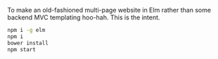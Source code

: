To make an old-fashioned multi-page website in Elm rather than some backend MVC templating hoo-hah.  This is the intent.

```bash
npm i -g elm
npm i
bower install
npm start
```